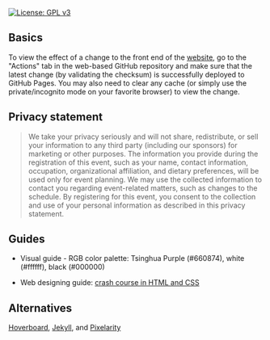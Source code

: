 [![License: GPL v3](https://img.shields.io/badge/License-GPLv3-blue.svg)](https://www.gnu.org/licenses/gpl-3.0)

## Basics

To view the effect of a change to the front end of the [website](https://biomed-reunion.github.io), go to the "Actions" tab in the web-based GitHub repository and make sure that the latest change (by validating the checksum) is successfully deployed to GitHub Pages. You may also need to clear any cache (or simply use the private/incognito mode on your favorite browser) to view the change.

## Privacy statement
> We take your privacy seriously and will not share, redistribute, or sell your information to any third party (including our sponsors) for marketing or other purposes. The information you provide during the registration of this event, such as your name, contact information, occupation, organizational affiliation, and dietary preferences, will be used only for event planning. We may use the collected information to contact you regarding event-related matters, such as changes to the schedule. By registering for this event, you consent to the collection and use of your personal information as described in this privacy statement.

## Guides

- Visual guide - RGB color palette: Tsinghua Purple (#660874), white (#ffffff), black (#000000)

- Web designing guide: [crash course in HTML and CSS](https://rutar.org/writing/how-to-build-a-personal-webpage-from-scratch/#crash-course-in-html-and-css) 

<!-- ## Sitemap (optional)

The file `sitemap.xml` helps search engines understand the structure of your site. See the [sitemaps protocol page](https://www.sitemaps.org/protocol.html) for more details.

-->

## Alternatives

[Hoverboard](https://github.com/gdg-x/hoverboard), [Jekyll](https://docs.github.com/en/pages/setting-up-a-github-pages-site-with-jekyll), and [Pixelarity](https://pixelarity.com)
